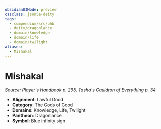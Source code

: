 ```yaml
---
obsidianUIMode: preview
cssclass: json5e-deity
tags:
  - compendium/src/phb
  - deity/dragonlance
  - domain/knowledge
  - domain/life
  - domain/twilight
aliases:
  - Mishakal
---
```

# Mishakal
*Source: Player's Handbook p. 295, Tasha's Cauldron of Everything p. 34* 

- **Alignment**: Lawful Good
- **Category**: The Gods of Good
- **Domains**: Knowledge, Life, Twilight
- **Pantheon**: Dragonlance
- **Symbol**: Blue infinity sign